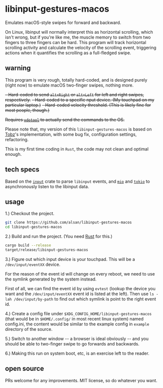 # libinput-gestures-macos

Emulates macOS-style swipes for forward and backward.

On Linux, libinput will normally interpret this as horizontal scrolling, which isn't wrong, but if you're like me, the muscle memory to switch from two fingers to three fingers can be hard.  This program will track horizontal scrolling activity and calculate the velocity of the scrolling event, triggering actions when it quantifies the scrolling as a full-fledged swipe.

## warning

This program is very rough, totally hard-coded, and is designed purely (right now) to emulate macOS two-finger swipes, nothing more.

~~- Hard-coded to send `alt+Right` or `alt+Left` for left and right swipes, respectively.~~
~~- Hard-coded to a specific nput device. (My touchpad on my particular laptop.)~~
~~- Hard-coded velocity threshold. (This is likely fine for most people, though.)~~

~~Requires [`xdotool`](https://github.com/jordansissel/xdotool) to actually send the commands to the OS.~~

Please note that, my version of this `libinput-gestures-macos` is based on [Tobz](https://github.com/tobz/libinput-gestures-macos)'s implementation, with some bug fix, configuration settings, refactoring.

This is my first time coding in `Rust`, the code may not clean and optimal enough.

## tech specs

Based on the [`input`](https://github.com/Smithay/input.rs) crate to parse `libinput` events, and [`mio`](https://github.com/tokio-rs/mio) and [`tokio`](https://github.com/tokio-rs/tokio) to asynchronously listen to the libinput data.

## usage

1.) Checkout the project.

```bash
git clone https://github.com/alsan/libinput-gestures-macos
cd libinput-gestures-macos
```

2.) Build and run the project.  (You need [Rust](https://www.rust-lang.org/tools/install) for this.)

```bash
cargo build --release
target/release/libinput-gestures-macos
```

3.) Figure out which input device is your touchpad. This will be a `/dev/input/eventXX` device.

For the reason of the event id will change on every reboot, we need to use the symlink generated by the system instead.

First of all, we can find the event id by using `evtest` (lookup the device you want and the `/dev/input/eventXX` event id is listed at the left). Then use `ls -lah /dev/input/by-path` to find out which symlink is point to the right event id.

4.) Create a config file under `$XDG_CONFIG_HOME/libinput-gestures-macos` (that would be in `$HOME/.config/` in most recent linux system) named config.ini, the content would be similar to the example config in `example` directory of the source.

5.) Switch to another window -- a browser is ideal obviously -- and you should be able to two-finger swipe to go forwards and backwards.

6.) Making this run on system boot, etc, is an exercise left to the reader.

## open source

PRs welcome for any improvements.  MIT license, so do whatever you want.
